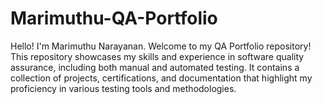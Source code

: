 # Marimuthu-QA-Portfolio
Hello! I'm Marimuthu Narayanan. Welcome to my QA Portfolio repository! This repository showcases my skills and experience in software quality assurance, including both manual and automated testing. It contains a collection of projects, certifications, and documentation that highlight my proficiency in various testing tools and methodologies.
